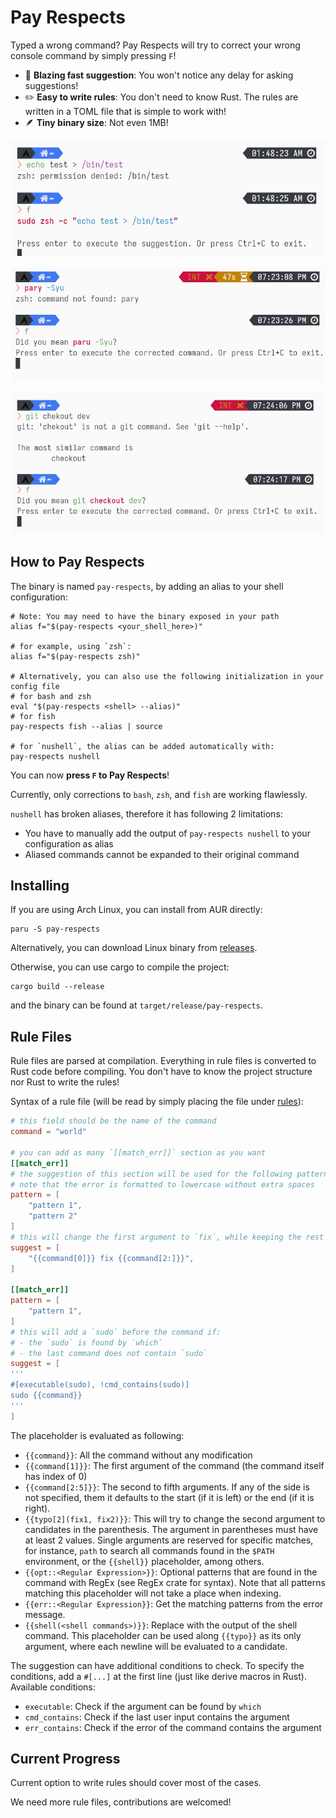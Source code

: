 # Pay Respects

Typed a wrong command? Pay Respects will try to correct your wrong console command by simply pressing `F`!

- 🚀 **Blazing fast suggestion**: You won't notice any delay for asking suggestions!
- ✏️ **Easy to write rules**: You don't need to know Rust. The rules are written in a TOML file that is simple to work with!
- 🪶 **Tiny binary size**: Not even 1MB!

![example-sudo-echo-write](img/example-sudo-echo-write.png)

![example-typo-paru](img/example-typo-paru.png)

![example-typo-git](img/example-typo-git.png)

## How to Pay Respects

The binary is named `pay-respects`, by adding an alias to your shell
configuration:
``` shell
# Note: You may need to have the binary exposed in your path
alias f="$(pay-respects <your_shell_here>)"

# for example, using `zsh`:
alias f="$(pay-respects zsh)"

# Alternatively, you can also use the following initialization in your config file
# for bash and zsh
eval "$(pay-respects <shell> --alias)"
# for fish
pay-respects fish --alias | source

# for `nushell`, the alias can be added automatically with:
pay-respects nushell
```
You can now **press `F` to Pay Respects**!

Currently, only corrections to `bash`, `zsh`, and `fish` are working flawlessly.

`nushell` has broken aliases, therefore it has following 2 limitations:

- You have to manually add the output of `pay-respects nushell` to your configuration as alias
- Aliased commands cannot be expanded to their original command

## Installing

If you are using Arch Linux, you can install from AUR directly:
```shell
paru -S pay-respects
```

Alternatively, you can download Linux binary from [releases](https://github.com/iffse/pay-respects/releases).

Otherwise, you can use cargo to compile the project:
```
cargo build --release
```
and the binary can be found at `target/release/pay-respects`.

## Rule Files

Rule files are parsed at compilation. Everything in rule files is converted to Rust code before compiling. You don't have to know the project structure nor Rust to write the rules!

Syntax of a rule file (will be read by simply placing the file under [rules](./rules)):
```toml
# this field should be the name of the command
command = "world"

# you can add as many `[[match_err]]` section as you want
[[match_err]]
# the suggestion of this section will be used for the following patterns of the error output
# note that the error is formatted to lowercase without extra spaces
pattern = [
	"pattern 1",
	"pattern 2"
]
# this will change the first argument to `fix`, while keeping the rest intact
suggest = [
	"{{command[0]}} fix {{command[2:]}}",
]

[[match_err]]
pattern = [
	"pattern 1",
]
# this will add a `sudo` before the command if:
# - the `sudo` is found by `which`
# - the last command does not contain `sudo`
suggest = [
'''
#[executable(sudo), !cmd_contains(sudo)]
sudo {{command}}
'''
]
```

The placeholder is evaluated as following:

- `{{command}}`: All the command without any modification
- `{{command[1]}}`: The first argument of the command (the command itself has index of 0)
- `{{command[2:5]}}`: The second to fifth arguments. If any of the side is not specified, them it defaults to the start (if it is left) or the end (if it is right).
- `{{typo[2](fix1, fix2)}}`: This will try to change the second argument to candidates in the parenthesis. The argument in parentheses must have at least 2 values. Single arguments are reserved for specific matches, for instance, `path` to search all commands found in the `$PATH` environment, or the `{{shell}}` placeholder, among others.
- `{{opt::<Regular Expression>}}`: Optional patterns that are found in the command with RegEx (see RegEx crate for syntax). Note that all patterns matching this placeholder will not take a place when indexing.
- `{{err::<Regular Expression}}`: Get the matching patterns from the error message.
- `{{shell(<shell commands>)}}`: Replace with the output of the shell command. This placeholder can be used along `{{typo}}` as its only argument, where each newline will be evaluated to a candidate.

The suggestion can have additional conditions to check. To specify the conditions, add a `#[...]` at the first line (just like derive macros in Rust). Available conditions:

- `executable`: Check if the argument can be found by `which`
- `cmd_contains`: Check if the last user input contains the argument
- `err_contains`: Check if the error of the command contains the argument



## Current Progress

Current option to write rules should cover most of the cases.

We need more rule files, contributions are welcomed!


